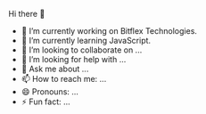   Hi there 👋
   
- 🔭 I’m currently working on Bitflex Technologies.
- 🌱 I’m currently learning JavaScript.
- 👯 I’m looking to collaborate on ...
- 🤔 I’m looking for help with ...
- 💬 Ask me about ...
- 📫 How to reach me: ...
- 😄 Pronouns: ...
- ⚡ Fun fact: ...

